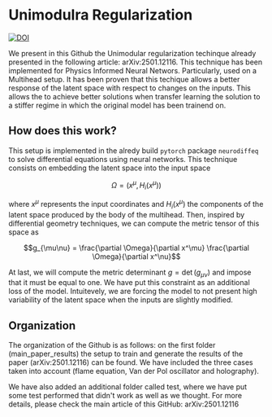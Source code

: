# Unimodulra Regularization
[![DOI](https://arxiv.org/abs/2501.12116)](https://arxiv.org/abs/2501.12116)

We present in this Github the Unimodular regularization techinque already presented in the following article: arXiv:2501.12116. This technique has been implemented for Physics Informed Neural Networs. Particularly,
used on a Multihead setup. It has been proven that this techique allows a better response of the latent space with respect to changes on the inputs. This allows the to achieve better solutions when transfer
learning the solution to a stiffer regime in which the original model has been trainend on.

## How does this work?
This setup is implemented in the alredy build $\texttt{pytorch}$ package $\texttt{neurodiffeq}$ to solve differential equations using neural networks. This technique consists on embedding the latent space into the
input space

$$\Omega =  (x^\mu, H_i(x^\mu))$$

where $x^\mu$ represents the input coordinates and $H_i(x^\mu)$ the components of the latent space produced by the body of the multihead. Then, inspired by differential geometry techniques, we can compute the metric
tensor of this space as

$$g_{\mu\nu} = \frac{\partial \Omega}{\partial x^\mu} \frac{\partial \Omega}{\partial x^\nu}$$

At last, we will compute the metric determinant $g = \det(g_{\mu\nu})$ and impose that it must be equal to one. We have put this constraint as an additional loss of the model. Intuitevely, we are forcing the model
to not present high variability of the latent space when the inputs are slightly modified.

## Organization 
The organization of the Github is as follows: on the first folder (main_paper_results) the setup to train and generate the results of the paper (arXiv:2501.12116) can be found. We have included the three cases taken
into account (flame equation, Van der Pol oscillator and holography).

We have also added an additional folder called test, where we have put some test performed that didn't work as well as we thought. For more details, please check the main article of this GitHub: arXiv:2501.12116
